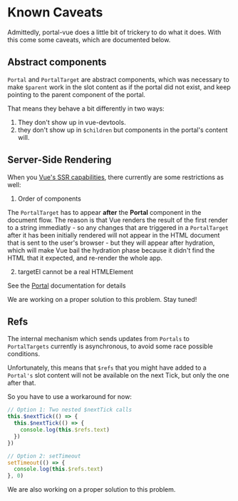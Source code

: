 # Known Caveats

Admittedly, portal-vue does a little bit of trickery to do what it does. With this come some caveats, which are documented below.

## Abstract components

`Portal` and `PortalTarget` are abstract components, which was necessary to make `$parent` work in the slot content as if the portal
did not exist, and keep pointing to the parent component of the portal.

That means they behave a bit differently in two ways:

1. They don't show up in vue-devtools.
2. they don't show up in `$children` but components in the portal's content will.

## Server-Side Rendering

When you [Vue's SSR capabilities](https://ssr.vuejs.org), there currently are some restrictions as well:

1. Order of components

  The `PortalTarget` has to appear **after** the **Portal** component in the document flow.
  The reason is that Vue renders the result of the first render to a string immediatly - so any changes that are triggered in a `PortalTarget`
  after it has been initially rendered will not appear in the HTML document that is sent to the user's browser - but they will appear after hydration,
  which will make Vue bail the hydration phase because it didn't find the HTML that it expected, and re-render the whole app.

2. targetEl  cannot be a real HTMLElement

  See the <a href="#" router-link="/docs/portal#targetel">Portal</a> documentation for details

<p class="tip">We are working on a proper solution to this problem. Stay tuned!</p>

## Refs

The internal mechanism which sends updates from `Portals` to `PortalTargets` currently is asynchronous, to avoid some race possible conditions.

Unfortunately, this means that `$refs` that you might have added to a `Portal's` slot content will not be available on the next Tick, but only the one after that.

So you have to use a workaround for now:
```javascript
// Option 1: Two nested $nextTick calls
this.$nextTick(() => {
  this.$nextTick(() => {
    console.log(this.$refs.text)
  })
})

// Option 2: setTimeout
setTimeout(() => {
  console.log(this.$refs.text)
}, 0)
```
<p class="tip">We are also working on a proper solution to this problem.</p>
